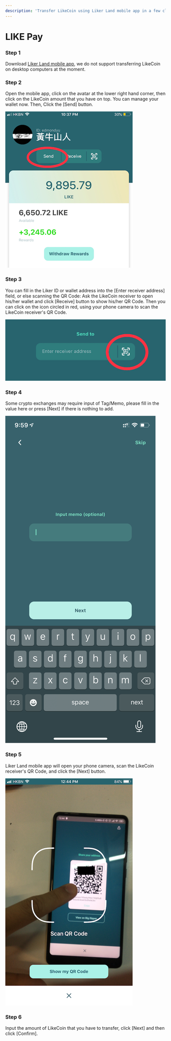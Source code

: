 ```yaml
---
description: 'Transfer LikeCoin using Liker Land mobile app in a few clicks, no handling fee'
---
```


# LIKE Pay

### Step 1

Download [Liker Land mobile app](https://liker.land/getapp), we do not support transferring LikeCoin on desktop computers at the moment.

### Step 2

Open the mobile app, click on the avatar at the lower right hand corner, then click on the LikeCoin amount that you have on top. You can manage your wallet now. Then, Click the \[Send\] button.

![](../../.gitbook/assets/img_2154.jpg)

### Step 3

You can fill in the Liker ID or wallet address into the \[Enter receiver address\] field, or else scanning the QR Code: Ask the LikeCoin receiver to open his/her wallet and click \[Receive\] button to show his/her QR Code. Then you can click on the icon circled in red, using your phone camera to scan the LikeCoin receiver's QR Code. 

![](../../.gitbook/assets/img_2155.jpg)

### **Step 4**

Some crypto exchanges may require input of Tag/Memo, please fill in the value here or press \[Next\] if there is nothing to add.

![](../../.gitbook/assets/memo.png)

### **Step 5**

Liker Land mobile app will open your phone camera, scan the LikeCoin receiver's QR Code, and click the \[Next\] button.

![](../../.gitbook/assets/img_2158.png)

### **Step 6**

Input the amount of LikeCoin that you have to transfer, click \[Next\] and then click \[Confirm\].

